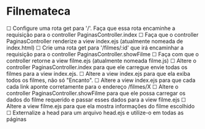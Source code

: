 # Filnemateca

☐ Configure uma rota get para '/'. Faça que essa rota encaminhe a requisição para o controller PaginasController.index
☐ Faça que o controller PaginasController renderize a view index.ejs (atualmente nomeada de index.html)
☐ Crie uma rota get para '/filmes/:id' que irá encaminhar a requisição para o controller PaginasController.showFilme
☐ Faça com que o controller retorne a view filme.ejs (atualmente nomeada filme.js)
☐ Altere o controller PaginasController.index para que ele carregue envie todas os filmes para a view index.ejs.
☐ Altere a view index.ejs para que ela exiba todos os filmes, não só "Encanto".
☐ Altere a view index.ejs para que cada cada link aponte corretamente para o endereço /filmes/X
☐ Altere o controller PaginasController.showFilme para que ele possa carregar os dados do filme requerido e passar esses dados para a view filme.ejs
☐ Altere a view filme.ejs para que ela mostra informações do filme escolhido
☐ Externalize a head para um arquivo head.ejs e utilize-o em todas as páginas
